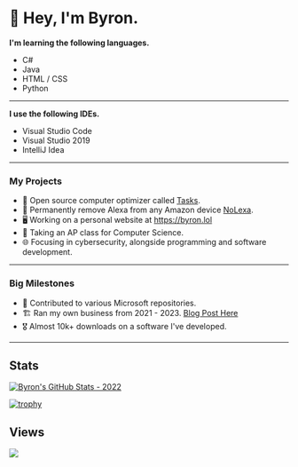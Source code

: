 

# 👋 Hey, I'm Byron. 

**I'm learning the following languages.**

- C#
- Java
- HTML / CSS
- Python

***

**I use the following IDEs.**

- Visual Studio Code
- Visual Studio 2019
- IntelliJ Idea
***

### My Projects
- 🧹 Open source computer optimizer called [Tasks](https://github.com/LiteTools/Tasks).
- 🚫 Permanently remove Alexa from any Amazon device [NoLexa](https://github.com/byronbytes/NoLexa).
- 🖥 Working on a personal website at https://byron.lol
- 🏫 Taking an AP class for Computer Science.
- 🌐 Focusing in cybersecurity, alongside programming and software development.

***

### Big Milestones
- 🏢 Contributed to various Microsoft repositories.
- 🏗 Ran my own business from 2021 - 2023. [Blog Post Here](https://byron.lol/blog/2022/10/21.html)
- 🎖️ Almost 10k+ downloads on a software I've developed.  
***

## Stats
[![Byron's GitHub Stats - 2022](https://github-readme-stats-one-bice.vercel.app/api?username=byronbytes&include_all_commits=true&count_private=true&role=OWNER,ORGANIZATION_MEMBER,COLLABORATOR&theme=github_dark)](https://github.com/anuraghazra/github-readme-stats)

[![trophy](https://github-profile-trophy.vercel.app/?username=byronbytes&theme=darkhub)](https://github.com/ryo-ma/github-profile-trophy)

## Views
![](https://komarev.com/ghpvc/?username=byronbytes)

